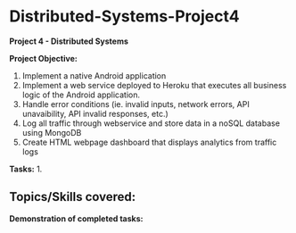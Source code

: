 # Distributed-Systems-Project4
**Project 4 - Distributed Systems**

**Project Objective:**

1. Implement a native Android application
2. Implement a web service deployed to Heroku that executes all business logic of the Android application.
3. Handle error conditions (ie. invalid inputs, network errors, API unavaibility, API invalid responses, etc.)
4. Log all traffic through webservice and store data in a noSQL database using MongoDB
5. Create HTML webpage dashboard that displays analytics from traffic logs

**Tasks:**
1. 

**Topics/Skills covered:**
- 

**Demonstration of completed tasks:**
